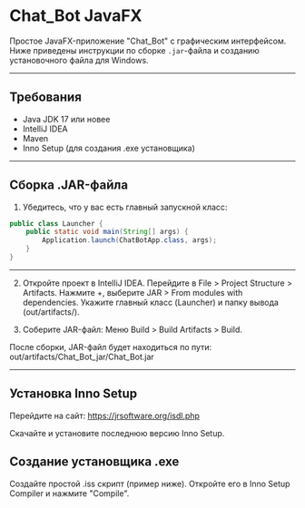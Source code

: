 # Chat_Bot JavaFX

Простое JavaFX-приложение "Chat_Bot" с графическим интерфейсом. Ниже приведены инструкции по сборке `.jar`-файла и созданию установочного файла для Windows.

---

## Требования

- Java JDK 17 или новее
- IntelliJ IDEA
- Maven
- Inno Setup (для создания .exe установщика)

---

## Сборка .JAR-файла

1. Убедитесь, что у вас есть главный запускной класс:

```java
public class Launcher {
    public static void main(String[] args) {
        Application.launch(ChatBotApp.class, args);
    }
}
```
---
2. Откройте проект в IntelliJ IDEA.
Перейдите в File > Project Structure > Artifacts.
Нажмите +, выберите JAR > From modules with dependencies.
Укажите главный класс (Launcher) и папку вывода (out/artifacts/).

3. Соберите JAR-файл:
Меню Build > Build Artifacts > Build.

После сборки, JAR-файл будет находиться по пути:
out/artifacts/Chat_Bot_jar/Chat_Bot.jar

---
## Установка Inno Setup
Перейдите на сайт: https://jrsoftware.org/isdl.php

Скачайте и установите последнюю версию Inno Setup.

## Создание установщика .exe

Создайте простой .iss скрипт (пример ниже).
Откройте его в Inno Setup Compiler и нажмите "Compile".

